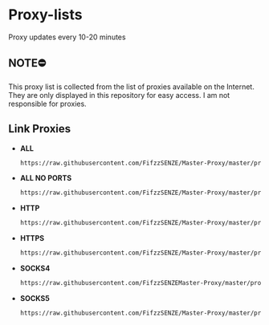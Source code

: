 # Proxy-lists

Proxy updates every 10-20 minutes

## NOTE⛔

This proxy list is collected from the list of proxies available on the Internet. They are only displayed in this repository for easy access. I am not responsible for proxies.

## Link Proxies

  - **ALL**
    ```bash
    https://raw.githubusercontent.com/FifzzSENZE/Master-Proxy/master/proxies/all.txt
    ```
  - **ALL NO PORTS**
    ```bash
    https://raw.githubusercontent.com/FifzzSENZE/Master-Proxy/master/proxies/all_no_ports.txt
    ```
  - **HTTP**
    ```bash
    https://raw.githubusercontent.com/FifzzSENZE/Master-Proxy/master/proxies/http.txt
    ```
  - **HTTPS**
    ```bash
    https://raw.githubusercontent.com/FifzzSENZE/Master-Proxy/master/proxies/https.txt
    ```
  - **SOCKS4**
    ```bash
    https://raw.githubusercontent.com/FifzzSENZEMaster-Proxy/master/proxies/socks4.txt
    ```
  - **SOCKS5**
    ```bash
    https://raw.githubusercontent.com/FifzzSENZE/Master-Proxy/master/proxies/socks5.txt
    ```
    
